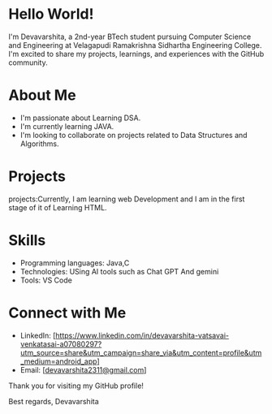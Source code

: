 # Hello World!
I'm Devavarshita, a 2nd-year BTech student pursuing Computer Science and Engineering at Velagapudi Ramakrishna Sidhartha Engineering College. I'm excited to share my projects, learnings, and experiences with the GitHub community.

# About Me
- I'm passionate about Learning DSA.
- I'm currently learning JAVA.
- I'm looking to collaborate on projects related to Data Structures and Algorithms.

# Projects
projects:Currently, I am learning web Development and I am in the first stage of it of Learning HTML.


# Skills
- Programming languages: Java,C
- Technologies: USing AI tools such as Chat GPT And gemini
- Tools: VS Code 

# Connect with Me
- LinkedIn: [https://www.linkedin.com/in/devavarshita-vatsavai-venkatasai-a07080297?utm_source=share&utm_campaign=share_via&utm_content=profile&utm_medium=android_app]
- Email: [devavarshita2311@gmail.com]



Thank you for visiting my GitHub profile!

Best regards,
Devavarshita
